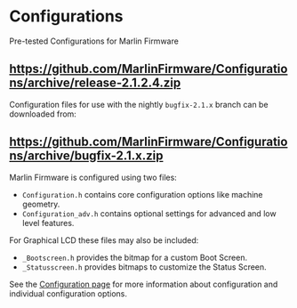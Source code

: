 # Configurations

Pre-tested Configurations for Marlin Firmware

## https://github.com/MarlinFirmware/Configurations/archive/release-2.1.2.4.zip

Configuration files for use with the nightly `bugfix-2.1.x` branch can be downloaded from:

## https://github.com/MarlinFirmware/Configurations/archive/bugfix-2.1.x.zip

Marlin Firmware is configured using two files:

- `Configuration.h` contains core configuration options like machine geometry.
- `Configuration_adv.h` contains optional settings for advanced and low level features.

For Graphical LCD these files may also be included:

- `_Bootscreen.h` provides the bitmap for a custom Boot Screen.
- `_Statusscreen.h` provides bitmaps to customize the Status Screen.

See the [Configuration page](https://marlinfw.org/docs/configuration/configuration.html) for more information about configuration and individual configuration options.
